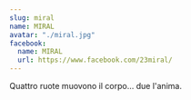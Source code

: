 ```yaml
---
slug: miral
name: MIRAL
avatar: "./miral.jpg"
facebook:
  name: MIRAL
  url: https://www.facebook.com/23miral/
---
```

Quattro ruote muovono il corpo… due l'anima.
